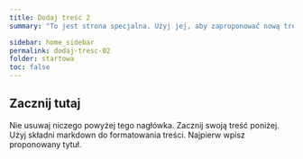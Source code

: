 ```yaml
---
title: Dodaj treść 2
summary: "To jest strona specjalna. Użyj jej, aby zaproponować nową treść. Po prostu naciśnij przycisk Popraw mnie, dodaj proponowany materiał i zapisz."

sidebar: home_sidebar
permalink: dodaj-tresc-02
folder: startowa
toc: false
---
```


## Zacznij tutaj
Nie usuwaj niczego powyżej tego nagłówka. Zacznij swoją treść poniżej. Użyj składni markdown do formatowania treści. Najpierw wpisz proponowany tytuł. 


   





